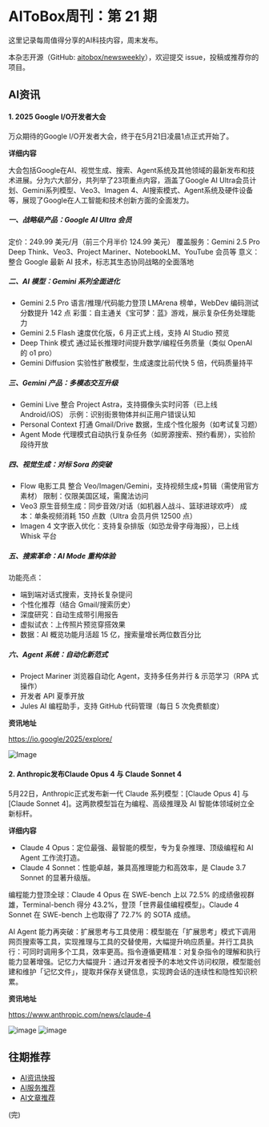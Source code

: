 # AIToBox周刊：第 21 期

这里记录每周值得分享的AI科技内容，周末发布。

本杂志开源（GitHub: [aitobox/newsweekly](https://github.com/aitobox/newsweekly)），欢迎提交 issue，投稿或推荐你的项目。


## AI资讯

#### 1. 2025 Google I/O开发者大会

万众期待的Google I/O开发者大会，终于在5月21日凌晨1点正式开始了。

**详细内容** 

大会包括Google在AI、视觉生成、搜索、Agent系统及其他领域的最新发布和技术进展。分为六大部分，共列举了23项重点内容，涵盖了Google AI Ultra会员计划、Gemini系列模型、Veo3、Imagen 4、AI搜索模式、Agent系统及硬件设备等，展现了Google在人工智能和技术创新方面的全面发力。

##### 一、战略级产品：Google AI Ultra 会员

定价：249.99 美元/月（前三个月半价 124.99 美元）
覆盖服务：Gemini 2.5 Pro Deep Think、Veo3、Project Mariner、NotebookLM、YouTube 会员等
意义：整合 Google 最新 AI 技术，标志其生态协同战略的全面落地

##### 二、AI 模型：Gemini 系列全面进化

* Gemini 2.5 Pro
语言/推理/代码能力登顶 LMArena 榜单，WebDev 编码测试分数提升 142 点
彩蛋：自主通关《宝可梦：蓝》游戏，展示复杂任务处理能力
* Gemini 2.5 Flash
速度优化版，6 月正式上线，支持 AI Studio 预览
* Deep Think 模式
通过延长推理时间提升数学/编程任务质量（类似 OpenAI 的 o1 pro）
* Gemini Diffusion
实验性扩散模型，生成速度比前代快 5 倍，代码质量持平

##### 三、Gemini 产品：多模态交互升级
* Gemini Live
整合 Project Astra，支持摄像头实时问答（已上线 Android/iOS）
示例：识别街景物体并纠正用户错误认知
* Personal Context
打通 Gmail/Drive 数据，生成个性化服务（如考试复习题）
* Agent Mode
代理模式自动执行复杂任务（如房源搜索、预约看房），实验阶段待开放

##### 四、视觉生成：对标 Sora 的突破
* Flow 电影工具
整合 Veo/Imagen/Gemini，支持视频生成+剪辑（需使用官方素材）
限制：仅限美国区域，需魔法访问
* Veo3
原生音频生成：同步音效/对话（如机器人战斗、篮球进球欢呼）
成本：单条视频消耗 150 点数（Ultra 会员月供 12500 点）
* Imagen 4
文字嵌入优化：支持复杂排版（如恐龙骨字母海报），已上线 Whisk 平台

##### 五、搜索革命：AI Mode 重构体验
功能亮点：
* 端到端对话式搜索，支持长复杂提问
* 个性化推荐（结合 Gmail/搜索历史）
* 深度研究：自动生成带引用报告
* 虚拟试衣：上传照片预览穿搭效果
* 数据：AI 概览功能月活超 15 亿，搜索量增长两位数百分比

##### 六、Agent 系统：自动化新范式
* Project Mariner
浏览器自动化 Agent，支持多任务并行 & 示范学习（RPA 式操作）
* 开发者 API 夏季开放
* Jules
AI 编程助手，支持 GitHub 代码管理（每日 5 次免费额度）

**资讯地址**

https://io.google/2025/explore/

![Image](https://github.com/user-attachments/assets/0dcd0fc6-92fe-45f8-baf8-bf79c30a2419)



#### 2. Anthropic发布Claude Opus 4 与 Claude Sonnet 4

5月22日，Anthropic正式发布新一代 Claude 系列模型：[Claude Opus 4] 与 [Claude Sonnet 4]。这两款模型旨在为编程、高级推理及 AI 智能体领域树立全新标杆。

**详细内容** 

* Claude 4 Opus：定位最强、最智能的模型，专为复杂推理、顶级编程和 AI Agent 工作流打造。
* Claude 4 Sonnet：性能卓越，兼具高推理能力和高效率，是 Claude 3.7 Sonnet 的显著升级版。

编程能力登顶全球：Claude 4 Opus 在 SWE-bench 上以 72.5% 的成绩傲视群雄，Terminal-bench 得分 43.2%，登顶「世界最佳编程模型」。Claude 4 Sonnet 在 SWE-bench 上也取得了 72.7% 的 SOTA 成绩。

AI Agent 能力再突破：扩展思考与工具使用：模型能在「扩展思考」模式下调用网页搜索等工具，实现推理与工具的交替使用，大幅提升响应质量。并行工具执行：可同时调用多个工具，效率更高。指令遵循更精准：对复杂指令的理解和执行能力显著增强。记忆力大幅提升：通过开发者授予的本地文件访问权限，模型能创建和维护「记忆文件」，提取并保存关键信息，实现跨会话的连续性和隐性知识积累。


**资讯地址**

https://www.anthropic.com/news/claude-4

![image](https://github.com/user-attachments/assets/c51b29c7-3e46-4d8e-b212-44bc3ca64fc3)
![image](https://github.com/user-attachments/assets/067b6a5b-7dda-42a9-8c22-474327a71115)


## 往期推荐

* [AI资讯快报](https://github.com/aitobox/newsweekly/issues?q=is%3Aissue+is%3Aclosed+label%3AAI%E8%B5%84%E8%AE%AF%E5%BF%AB%E6%8A%A5)
* [AI服务推荐](https://github.com/aitobox/newsweekly/issues?q=is%3Aissue+is%3Aclosed+label%3AAI%E6%9C%8D%E5%8A%A1%E6%8E%A8%E8%8D%90)
* [AI文章推荐](https://github.com/aitobox/newsweekly/issues?q=is%3Aissue+is%3Aclosed+label%3AAI%E6%96%87%E7%AB%A0%E6%8E%A8%E8%8D%90)

(完)

